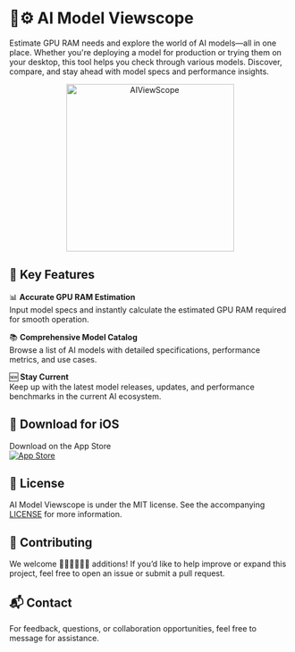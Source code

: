 # 🔭⚙️ AI Model Viewscope  
Estimate GPU RAM needs and explore the world of AI models—all in one place. Whether you're deploying a model for production or trying them on your desktop, this tool helps you check through various models. Discover, compare, and stay ahead with model specs and performance insights.

<p align="center">
  <img alt="AIViewScope" title="AIViewScope" src="screenshots/AIVIewScopeScroll1.gif" width=300>
</p>

## 🚀 Key Features

📊 **Accurate GPU RAM Estimation**  
Input model specs and instantly calculate the estimated GPU RAM required for smooth operation.

📚 **Comprehensive Model Catalog**  
Browse a list of AI models with detailed specifications, performance metrics, and use cases.

🆕 **Stay Current**  
Keep up with the latest model releases, updates, and performance benchmarks in the current AI ecosystem.

## 📱 Download for iOS

Download on the App Store  
[![App Store](https://developer.apple.com/assets/elements/badges/download-on-the-app-store.svg)](https://apps.apple.com/us/app/a-i-viewscope/id6742653868)

## 📝 License

AI Model Viewscope is under the MIT license. See the accompanying [LICENSE](LICENSE) for more information.

## 🤝 Contributing

We welcome 👩🏾‍💻👨🏾‍💻 additions! If you’d like to help improve or expand this project, feel free to open an issue or submit a pull request.

## 📬 Contact

For feedback, questions, or collaboration opportunities, feel free to message for assistance.
